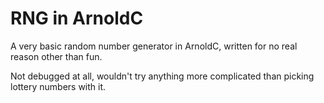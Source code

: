 # RNG in ArnoldC

A very basic random number generator in ArnoldC, written for no real reason
other than fun. 

Not debugged at all, wouldn't try anything more complicated than picking
lottery numbers with it. 


